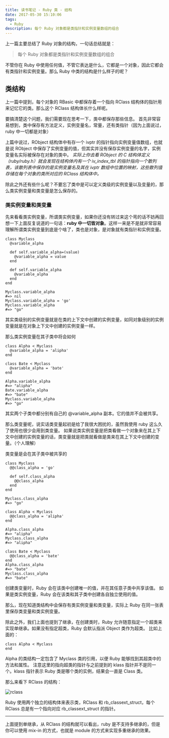 ```yaml
---
title: 读书笔记 - Ruby 类 - 结构 
date: 2017-05-30 15:10:06
tags:
  - Ruby
description: 每个 Ruby 对象都是类指针和实例变量数组的组合
---
```



上一篇主要总结了 Ruby 对象的结构，一句话总结就是：

> 每个 Ruby 对象都是类指针和实例变量数组的组合

不管你在 Ruby 中使用任何值，不管它表达是什么，它都是一个对象，因此它都会有类指针和实例变量。那么 Ruby 中类的结构是什么样子的呢？

## 类结构
上一篇中提到，每个对象的 RBasic 中都保存着一个指向 RClass 结构体的指针用来记忆它的类。那么这个 RClass 结构体长什么样呢。

要搞清楚这个问题，我们需要现在思考一下，类中都保存那些信息。
首先非常容易想到，类中保存有方法定义，实例变量名，常量，还有类指针（因为上面说过，ruby 中一切都是对象）

上篇中说过，RObject 结构体中有存一个 ivptr 的指针指向实例变量值数组，也就是说 RObject 中保存了实例变量的值，但其实并没有保存实例变量的名字，实例变量名实际被保存在对象的类中。
*实际上你去看 RObject 的 C 结构体定义（ruby/ruby.h）就会发现在结构体内有一个 iv_index_tbl 的指针指向一个散列表，该散列表中保存的是实例变量名及其在 ivptr 数组中位置的映射，这些散列值存储在每个对象的类所对应的 RClass 结构体中。*

除此之外还有些什么呢？不要忘了类中是可以定义类级的实例变量以及变量的，那么类实例变量和类变量是怎么保存的。

### 类实例变量和类变量
先来看看类实例变量，所谓类实例变量，如果你还没有转过来这个弯的话不妨再回想一下上面反复说道的一句话：**ruby 中一切皆对象**。这样一来是不是就非常容易理解所谓类实例变量到底是个啥了，类也是对象，是对象就有类指针和实例变量。
```
class Myclass
  @variable_alpha

  def self.variable_alpha=(value)
    @variable_alpha = value
  end

  def self.variable_alpha
    @variable_alpha
  end
end

Myclass.variable_alpha
#=> nil
Myclass.variable_alpha = 'go'
Myclass.variable_alpha
#=> "go"
```

其实类级别的实例变量就是在类的上下文中创建的实例变量，如同对象级别的实例变量就是在对象上下文中创建的实例变量一样。

那么类实例变量在其子类中将会如何
```
class Alpha < Myclass
  @variable_alpha = 'alipha'
end

class Bate < Myclass
  @variable_alpha = 'bate'
end

Alpha.variable_alpha
#=> "alipha"
Bate.variable_alpha
#=> "bate"
Myclass.variable_alpha
#=> "go"
```

其实两个子类中都分别有自己的 @variable_alpha 副本。它的值并不会被共享。

那么类变量呢，说实话类变量起初是给了我很大困扰的，虽然我使用 ruby 这么久了使用也很少会用到类变量。
如果说类实例变量是把类看做一个对象来在其上下文中创建的实例变量的话，类变量就是把类就看做是类来在其上下文中创建的变量。（个人理解）

类变量是会在其子类中被共享的
```
class Myclass
  @@class_alpha = 'go'

  def self.class_alpha
    @@class_alpha
  end
end

Myclass.class_alpha
#=> "go"

class Alpha < Myclass
  @@class_alpha = 'alipha'
end

Alpha.class_alpha
#=> "alipha"
Myclass.class_alpha
#=> "alipha"

class Bate < Myclass
  @@class_alpha = 'bate'
end
Alpha.class_alpha
#=> "bate"
Myclass.class_alpha
#=> "bate"
```

创建类变量时，Ruby 会在该类中创建唯一的值，并在其任意子类中共享该值。
如果是类实例变量，Ruby 会在该类和其子类中创建各自独立使用的值。

那么，现在知道类结构中会保存有类实例变量和类变量，实际上 Ruby 在同一张表里保存类变量和类实例变量。

除此之外，我们上面也提到了继承，在创建类时，Ruby 允许随意指定一个超类来实现单继承。如果没有指定超类，Ruby 会默认指派 Object 类作为超类。
比如上面的：
```
class Alpha < Myclass
end
```
Alpha 的类结构一定包含了 Myclass 类的引用，以便 Ruby 能够找到其超类中的方法和属性。
注意这里的指向超类的指针与之前提到的 klass 指针并不是同一个。klass 指针表示 Ruby 类是哪个类的实例，结果会一直是 Class 类。

那么来看下 RClass 的结构：

![rclass][1]

Ruby 使用两个独立的结构体来表示类，RClass 和 rb_classext_struct，每个 RClass 总是有一个指向对应 rb_classext_struct 的指针。

---
上面提到单继承，从 RClass 的结构就可以看出，ruby 是不支持多继承的，但是你可以使用 mix-in 的方式，也就是 module 的方式来实现多重继承的效果。


  [1]: http://7xsger.com1.z0.glb.clouddn.com/image/jpgrclass.png
